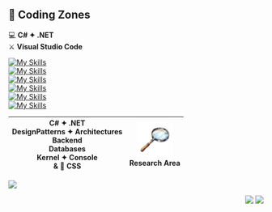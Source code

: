 ## 🚧 Coding Zones 
💻 **C# ✦ .NET**<br />
⚔️ **Visual Studio Code**

[![My Skills](https://go-skill-icons.vercel.app/api/icons?i=cs,dotnet,vscode,visualstudio&theme=dark)](https://code.visualstudio.com/download)
<br />
[![My Skills](https://go-skill-icons.vercel.app/api/icons?i=api,docker,rabbitmq,postman&theme=dark)](https://www.c-sharpcorner.com)
<br />
[![My Skills](https://go-skill-icons.vercel.app/api/icons?i=sqlserver,mongodb,redis&theme=dark)](https://en.wikipedia.org/wiki/Database)
<br />
[![My Skills](https://go-skill-icons.vercel.app/api/icons?i=blazor,html,css&theme=dark)](https://www.w3schools.com/)
<br />
[![My Skills](https://go-skill-icons.vercel.app/api/icons?i=git,github&theme=dark)](https://github.com/torvalds)
<br />
[![My Skills](https://go-skill-icons.vercel.app/api/icons?i=linux,terminal,bash,ubuntu&theme=dark)](https://ubuntu.com/)

| C# ✦ .NET <br> DesignPatterns ✦ Architectures<br>Backend<br>Databases<br>Kernel ✦ Console<br>& 🌈 CSS | <img src="https://github.com/fault3r/fault3r/blob/main/explore.png?raw=true" alt="explore" width="70" height="70"><br>Research Area |
|:---:|:---:|

<img align="center" src="https://github-readme-stats.vercel.app/api/top-langs/?username=fault3r&layout=compact&theme=apprentice&hide_border=true&hide=javascript,html" />

<p align="right">
  <a href="mailto:hamed.damaavandi@gmail.com"><img src="https://go-skill-icons.vercel.app/api/icons?i=gmail&theme=dark" /></a>
  <a href="https://www.instagram.com/hamed.damaavandi/"><img src="https://go-skill-icons.vercel.app/api/icons?i=instagram&theme=dark" /></a>
</p>
